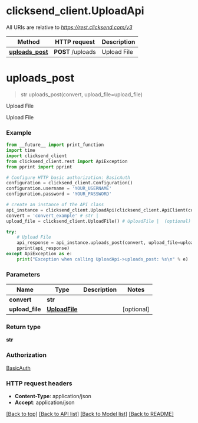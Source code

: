 # clicksend_client.UploadApi

All URIs are relative to *https://rest.clicksend.com/v3*

Method | HTTP request | Description
------------- | ------------- | -------------
[**uploads_post**](UploadApi.md#uploads_post) | **POST** /uploads | Upload File


# **uploads_post**
> str uploads_post(convert, upload_file=upload_file)

Upload File

Upload File

### Example
```python
from __future__ import print_function
import time
import clicksend_client
from clicksend_client.rest import ApiException
from pprint import pprint

# Configure HTTP basic authorization: BasicAuth
configuration = clicksend_client.Configuration()
configuration.username = 'YOUR_USERNAME'
configuration.password = 'YOUR_PASSWORD'

# create an instance of the API class
api_instance = clicksend_client.UploadApi(clicksend_client.ApiClient(configuration))
convert = 'convert_example' # str | 
upload_file = clicksend_client.UploadFile() # UploadFile |  (optional)

try:
    # Upload File
    api_response = api_instance.uploads_post(convert, upload_file=upload_file)
    pprint(api_response)
except ApiException as e:
    print("Exception when calling UploadApi->uploads_post: %s\n" % e)
```

### Parameters

Name | Type | Description  | Notes
------------- | ------------- | ------------- | -------------
 **convert** | **str**|  | 
 **upload_file** | [**UploadFile**](UploadFile.md)|  | [optional] 

### Return type

**str**

### Authorization

[BasicAuth](../README.md#BasicAuth)

### HTTP request headers

 - **Content-Type**: application/json
 - **Accept**: application/json

[[Back to top]](#) [[Back to API list]](../README.md#documentation-for-api-endpoints) [[Back to Model list]](../README.md#documentation-for-models) [[Back to README]](../README.md)

